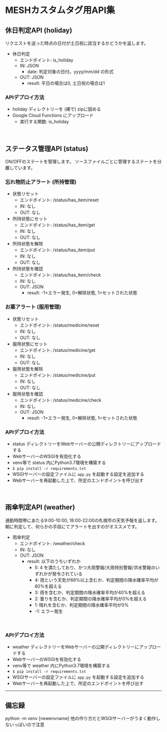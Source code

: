 # MESHカスタムタグ用API集


## 休日判定API (holiday)

リクエストを送った時点の日付が土日祝に該当するかどうかを返します。

- 休日判定
	- エンドポイント: is_holiday
	- IN: JSON
		- date: 判定対象の日付。yyyy/mm/dd の形式
	- OUT: JSON
		- result: 平日の場合は0, 土日祝の場合は1


### APIデプロイ方法

- holiday ディレクトリーを (裸で) zipに固める
- Google Cloud Functions にアップロード
	- 実行する関数: is_holiday
<br>


## ステータス管理API (status)

ON/OFFのステートを管理します。
ソースファイルごとに管理するステートを分離しています。

### 忘れ物防止アラート (所持管理)

- 状態リセット
	- エンドポイント: /status/has_item/reset
	- IN: なし
	- OUT: なし
- 所持状態にセット
	- エンドポイント: /status/has_item/get
	- IN: なし
	- OUT: なし
- 所持状態を解除
	- エンドポイント: /status/has_item/put
	- IN: なし
	- OUT: なし
- 所持状態を確認
	- エンドポイント: /status/has_item/check
	- IN: なし
	- OUT: JSON
		- result: -1=エラー発生, 0=解除状態, 1=セットされた状態

### お薬アラート (服用管理)

- 状態リセット
	- エンドポイント: /status/medicine/reset
	- IN: なし
	- OUT: なし
- 服用状態にセット
	- エンドポイント: /status/medicine/get
	- IN: なし
	- OUT: なし
- 服用状態を解除
	- エンドポイント: /status/medicine/put
	- IN: なし
	- OUT: なし
- 服用状態を確認
	- エンドポイント: /status/medicine/check
	- IN: なし
	- OUT: JSON
		- result: -1=エラー発生, 0=解除状態, 1=セットされた状態

### APIデプロイ方法

- status ディレクトリーをWebサーバーの公開ディレクトリーにアップロードする
- WebサーバーのWSGIを有効化する
- venv等で status 内にPython3.7環境を構築する
- `$ pip install -r requirements.txt`
- WSGIサーバーの設定ファイルに `app.py` を起動する設定を追加する
- Webサーバーを再起動した上で、所定のエンドポイントを呼び出す

<br>


## 雨傘判定API (weather)

通勤時間帯にあたる9:00-10:00, 18:00-22:00の札幌市の天気予報を返します。
朝に判定して、何らかの手段にてアラートを出すのがオススメです。

- 雨傘判定
	- エンドポイント: /weather/check
	- IN: なし
	- OUT: JSON
		- result: 以下のうちいずれか
			- 5: 4 を満たしており、かつ大雨警報/大雨特別警報/洪水警報のいずれかが発令されている
			- 4: 雨という天気が66%以上含むか、判定期間の降水確率平均が60%を超える
			- 3: 雨を含むか、判定期間の降水確率平均が40%を超える
			- 2: 曇りを含むか、判定期間の降水確率平均が0%を超える
			- 1: 晴れを含むか、判定期間の降水確率平均が0%
			- -1: エラー発生
<br>

### APIデプロイ方法

- weather ディレクトリーをWebサーバーの公開ディレクトリーにアップロードする
- WebサーバーのWSGIを有効化する
- venv等で weather 内にPython3.7環境を構築する
- `$ pip install -r requirements.txt`
- WSGIサーバーの設定ファイルに `app.py` を起動する設定を追加する
- Webサーバーを再起動した上で、所定のエンドポイントを呼び出す

---

## 備忘録
python -m venv [newenvname]
他の作り方だとWSGIサーバーがうまく動作しないっぽいので注意
